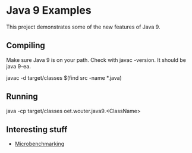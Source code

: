 # Java 9 Examples

This project demonstrates some of the new features of Java 9. 

## Compiling

Make sure Java 9 is on your path. Check with javac -version. It should be java 9-ea.

javac -d target/classes $(find src -name *.java)

## Running

java -cp target/classes oet.wouter.java9.\<ClassName\>

## Interesting stuff

* [Microbenchmarking](https://www.youtube.com/watch?v=VaWgOCDBxYw&list=PLklQqdqnBkPjdiPGnXK-Yxc5WMLEyK1Ho&index=26)
